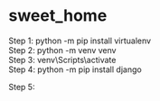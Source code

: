 # sweet_home <br>
Step 1: python -m pip install virtualenv <br>
Step 2: python -m venv venv <br>
Step 3: venv\Scripts\activate <br>
Step 4: python -m pip install django <br>
<!-- below command is used to create project dir and app -->
<!-- django-admin startproject sweethome . -->
<!-- django-admin startapp app -->

Step 5: 